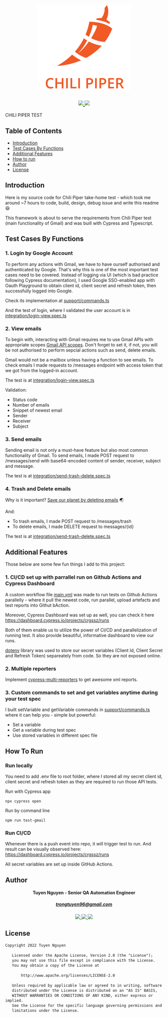 <h1 align="center">
<img src="https://github.com/trongtuyen96/chilipiper-test/blob/6ee3a5aaae569326bb2aad5a5c5e7967d8376130/logo.png" alt="Chili Piper" align="center" width="300" />
</h1>

<h2 align="center">
<a alt="CypressDashboardGmailTest" href="https://dashboard.cypress.io/projects/crgssz/runs">
    <img src="https://img.shields.io/endpoint?url=https://dashboard.cypress.io/badge/simple/crgssz/main&style=flat&logo=cypress">
</a>
<a alt="GitHub Actions - Main" href="https://github.com/trongtuyen96/chilipiper-test/actions/workflows/main.yml">
    <img src="https://github.com/trongtuyen96/chilipiper-test/actions/workflows/main.yml/badge.svg">
</a>
</h2>

CHILI PIPER TEST

## Table of Contents

- [Introduction](#introduction)
- [Test Cases By Functions](#test-cases-by-functions)
- [Additional Features](#additional-features)
- [How to run](#how-to-run)
- [Author](#author)
- [License](#license)

## Introduction
Here is my source code for Chili Piper take-home test - which took me around ~7 hours to code, build, design, debug issue and write this readme 😆

This framework is about to serve the requirements from Chili Piper test (main functionality of Gmail) and was buill with Cypress and Typescript.

## Test Cases By Functions

### 1. Login by Google Account
To perform any actions with Gmail, we have to have ourself authorised and authenticated by Google. That's why this is one of the most important test cases need to be covered. Instead of logging via UI (which is bad practice following Cypress documentation), I used Google SSO-enabled app with Oauth Playground to obtain client id, client secret and refresh token, then successfully logged into Google.

Check its implementation at [support/commands.ts](https://github.com/trongtuyen96/chilipiper-test/blob/main/cypress/support/commands.ts)

And the test of login, where I validated the user account is in [integration/login-view.spec.ts](https://github.com/trongtuyen96/chilipiper-test/blob/main/cypress/integration/login-view.spec.ts)

### 2. View emails
To begin with, interacting with Gmail requires me to use Gmail APIs with appropriate scopes [Gmail API scopes](https://developers.google.com/gmail/api/auth/scopes). Don't forget to set it, if not, you will be not authorised to perform sepcial actions such as send, delete emails.

Gmail would not be a mailbox unless having a function to see emails. To check emails I made requests to /messages endpoint with access token that we got from the logged-in account. 

The test is at [integration/login-view.spec.ts](https://github.com/trongtuyen96/chilipiper-test/blob/main/cypress/integration/login-view.spec.ts)

Validation:
- Status code
- Number of emails
- Snippet of newest email
- Sender
- Receiver
- Subject

### 3. Send emails
Sending email is not only a must-have feature but also most common functionality of Gmail. To send emails, I made POST request to /messages/send with base64-encoded content of sender, receiver, subject and message. 

The test is at [integration/send-trash-delete.spec.ts](https://github.com/trongtuyen96/chilipiper-test/blob/main/cypress/integration/send-trash-delete.spec.ts)

### 4. Trash and Delete emails
Why is it important? [Save our planet by deleting emails](https://thegoodplanet.org/2020/06/02/how-you-can-save-our-planet-by-deleting-emails/) 🌏

And:
- To trash emails, I made POST request to /messages/trash
- To delete emails, I made DELETE request to messages/{id}

The test is at [integration/send-trash-delete.spec.ts](https://github.com/trongtuyen96/chilipiper-test/blob/main/cypress/integration/send-trash-delete.spec.ts)

## Additional Features
Those below are some few fun things I add to this project:

### 1. CI/CD set up with parrallel run on Github Actions and Cypress Dashboard
A custom workflow file [main.yml](https://github.com/trongtuyen96/chilipiper-test/blob/main/.github/workflows/main.yml) was made to run tests on Github Actions parallelly - where it pull the newest code, run parallel, upload artefacts and test reports into Githut bAction. 

Moreover, Cypress Dashboard was set up as well, you can check it here https://dashboard.cypress.io/projects/crgssz/runs

Both of them enable us to utilize the power of CI/CD and parallelization of running test. It also provide beautiful, informative dashboard to view our runs.

[dotenv](https://github.com/motdotla/dotenv) library was used to store our secret variables (Client Id, Client Secret and Refresh Token) separeately from code. So they are not exposed online. 

### 2. Multiple reporters
Implement [cypress-multi-reporters](https://www.npmjs.com/package/cypress-multi-reporters) to get awesome xml reports.

### 3. Custom commands to set and get variables anytime during your test spec
I built setVariable and getVariable commands in [support/commands.ts](https://github.com/trongtuyen96/chilipiper-test/blob/main/cypress/support/commands.ts) where it can help you - simple but powerful:
- Set a variable
- Get a variable during test spec
- Use stored variables in different spec file

## How To Run

### Run locally 
You need to add .env file to root folder, where I stored all my secret client id, client secret and refresh token as they are required to run those API tests.

Run with Cypress app
```
npx cypress open
```

Run by command line
```
npm run test-gmail
```

### Run CI/CD
Whenever there is a push event into repo, it will trigger test to run. And result can be visually observed here: https://dashboard.cypress.io/projects/crgssz/runs

All secret variables are set up inside GitHub Actions.

## Author

<h4 align="center">
	Tuyen Nguyen - Senior QA Automation Engineer
</h4>
    <h5 align="center">
	<a href="trongtuyen96@gmail.com">trongtuyen96@gmail.com</a>
    </h5>
<p align="center">
	 <a alt="Github" href="https://github.com/trongtuyen96">
    <img src="https://user-images.githubusercontent.com/25218255/47360756-794c1f00-d6fa-11e8-86fa-7b1c2e4dda92.png" width="50">
  </a>
		 <a alt="LinkedIn" href="https://www.linkedin.com/in/tuyennguyen96/">
    <img src="https://user-images.githubusercontent.com/25218255/47360366-8583ac80-d6f9-11e8-8871-219802a9a162.png" width="50">
  </a>
		 <a alt="Facebook" href="https://www.facebook.com/tuyen.trong.3">
    <img src="https://user-images.githubusercontent.com/25218255/47360363-84eb1600-d6f9-11e8-8029-818481536200.png" width="50">
  </a>
</p>

## License
	
~~~~
Copyright 2022 Tuyen Nguyen

   Licensed under the Apache License, Version 2.0 (the "License");
   you may not use this file except in compliance with the License.
   You may obtain a copy of the License at

       http://www.apache.org/licenses/LICENSE-2.0

   Unless required by applicable law or agreed to in writing, software
   distributed under the License is distributed on an "AS IS" BASIS,
   WITHOUT WARRANTIES OR CONDITIONS OF ANY KIND, either express or implied.
   See the License for the specific language governing permissions and
   limitations under the License.
~~~~
